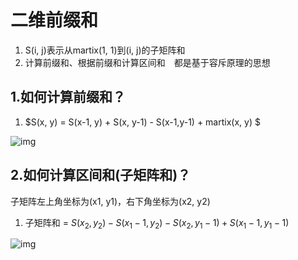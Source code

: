 # 二维前缀和

1. S(i, j)表示从martix(1, 1)到(i, j)的子矩阵和
2. 计算前缀和、根据前缀和计算区间和　都是基于容斥原理的思想



## 1.如何计算前缀和？

1. $S(x, y) = S(x-1, y) + S(x, y-1) - S(x-1,y-1) + martix(x, y) $

![img](https://wx3.sinaimg.cn/mw690/005LasY6ly1gpdvmlvy0ij30kv0aldhk.jpg)





## 2.如何计算区间和(子矩阵和)？

子矩阵左上角坐标为(x1, y1)，右下角坐标为(x2, y2)

1. 子矩阵和 = $S(x_2, y_2) - S(x_1-1, y_2) - S(x_2, y_1-1) + S(x_1-1, y_1-1)$

![img](https://wx2.sinaimg.cn/mw690/005LasY6ly1gpdvmp8vzkj30lr0azdhp.jpg)